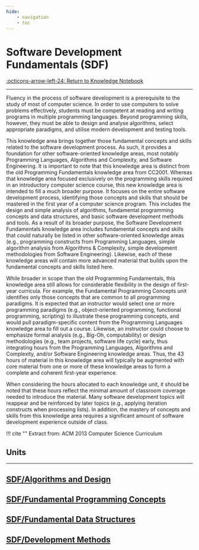 ```yaml
---
hide:
    - navigation
    - toc
---
```

# Software Development Fundamentals (SDF)

[:octicons-arrow-left-24: Return to Knowledge Notebook](/Knowledge-Notebook/)

---

Fluency in the process of software development is a prerequisite to the study of most of computer science. In order to use computers to solve problems effectively, students must be competent at reading and writing programs in multiple programming languages. Beyond programming skills, however, they must be able to design and analyse algorithms, select appropriate paradigms, and utilise modern development and testing tools. 

This knowledge area brings together those fundamental concepts and skills related to the software development process. As such, it provides a foundation for other software-oriented knowledge areas, most notably Programming Languages, Algorithms and Complexity, and Software Engineering. It is important to note that this knowledge area is distinct from the old Programming Fundamentals knowledge area from CC2001. Whereas that knowledge area focused exclusively on the programming skills required in an introductory computer science course, this new knowledge area is intended to fill a much broader purpose. It focuses on the entire software development process, identifying those concepts and skills that should be mastered in the first year of a computer science program. This includes the design and simple analysis of algorithms, fundamental programming concepts and data structures, and basic software development methods and tools. As a result of its broader purpose, the Software Development Fundamentals knowledge area includes fundamental concepts and skills that could naturally be listed in other software-oriented knowledge areas (e.g., programming constructs from Programming Languages, simple algorithm analysis from Algorithms & Complexity, simple development methodologies from Software Engineering). Likewise, each of these knowledge areas will contain more advanced material that builds upon the fundamental concepts and skills listed here.

While broader in scope than the old Programming Fundamentals, this knowledge area still allows for considerable flexibility in the design of first-year curricula. For example, the Fundamental Programming Concepts unit identifies only those concepts that are common to all programming paradigms. It is expected that an instructor would select one or more programming paradigms (e.g., object-oriented programming, functional programming, scripting) to illustrate these programming concepts, and would pull paradigm-specific content from the Programming Languages knowledge area to fill out a course. Likewise, an instructor could choose to emphasize formal analysis (e.g., Big-Oh, computability) or design methodologies (e.g., team projects, software life cycle) early, thus integrating hours from the Programming Languages, Algorithms and Complexity, and/or Software Engineering knowledge areas. Thus, the 43 hours of material in this knowledge area will typically be augmented with core material from one or more of these knowledge areas to form a complete and coherent first-year experience.

When considering the hours allocated to each knowledge unit, it should be noted that these hours reflect the minimal amount of classroom coverage needed to introduce the material. Many software development topics will reappear and be reinforced by later topics (e.g., applying iteration constructs when processing lists). In addition, the mastery of concepts and skills from this knowledge area requires a significant amount of software development experience outside of
class.

!!! cite ""
    Extract from: ACM 2013 Computer Science Curriculum

## Units

---

<div class="container px-4 py-2" id="custom-cards">
    <div class="row row-cols-1 row-cols-lg-2 align-items-stretch g-4 py-3">
        <div class="col">
            <a href="01_Algorithms-Design">
                <div class="card card-cover h-100 overflow-hidden text-white bg-dark rounded-5 shadow-lg">
                    <div class="d-flex flex-column h-100 p-5 pb-3 text-white text-shadow-1">
                        <h2>SDF/Algorithms and Design</h2>
                    </div>
                </div>
            </a>
        </div>
        <div class="col">
            <a href="02_Fundamental-Programming-Concepts">
                <div class="card card-cover h-100 overflow-hidden text-white bg-dark rounded-5 shadow-lg">
                    <div class="d-flex flex-column h-100 p-5 pb-3 text-white text-shadow-1">
                        <h2>SDF/Fundamental Programming Concepts</h2>
                    </div>
                </div>
            </a>
        </div>
    </div>
    <div class="row row-cols-1 row-cols-lg-2 align-items-stretch g-4 py-3">
        <div class="col">
            <a href="03_Fundamental-Data-Structures">
                <div class="card card-cover h-100 overflow-hidden text-white bg-dark rounded-5 shadow-lg">
                    <div class="d-flex flex-column h-100 p-5 pb-3 text-shadow-1">
                        <h2>SDF/Fundamental Data Structures</h2>
                    </div>
                </div>
            </a>
        </div>
        <div class="col">
            <a href="04/Development-Methods">
                <div class="card card-cover h-100 overflow-hidden text-white bg-dark rounded-5 shadow-lg">
                    <div class="d-flex flex-column h-100 p-5 pb-3 text-white text-shadow-1">
                        <h2>SDF/Development Methods</h2>
                    </div>
                </div>
            </a>
        </div>
    </div>
</div>

